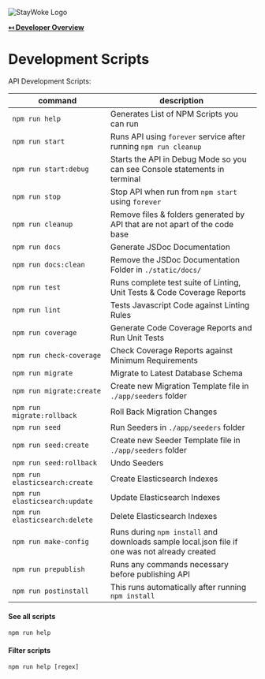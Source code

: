 ![StayWoke Logo](https://staywoke-github.s3.us-east-1.amazonaws.com/common/logo.png "StayWoke Logo")

**[↤ Developer Overview](../README.md)**

Development Scripts
===

API Development Scripts:

| command                        | description                                                                                         |
|--------------------------------|-----------------------------------------------------------------------------------------------------|
| `npm run help`                 | Generates List of NPM Scripts you can run                                                           |
| `npm run start`                | Runs API using `forever` service after running `npm run cleanup`                                    |
| `npm run start:debug`          | Starts the API in Debug Mode so you can see Console statements in terminal                          |
| `npm run stop`                 | Stop API when run from `npm start` using `forever`                                                  |
| `npm run cleanup`              | Remove files & folders generated by API that are not apart of the code base                         |
| `npm run docs`                 | Generate JSDoc Documentation                                                                        |
| `npm run docs:clean`           | Remove the JSDoc Documentation Folder in `./static/docs/`                                           |
| `npm run test`                 | Runs complete test suite of Linting, Unit Tests & Code Coverage Reports                             |
| `npm run lint`                 | Tests Javascript Code against Linting Rules                                                         |
| `npm run coverage`             | Generate Code Coverage Reports and Run Unit Tests                                                   |
| `npm run check-coverage`       | Check Coverage Reports against Minimum Requirements                                                 |
| `npm run migrate`              | Migrate to Latest Database Schema                                                                   |
| `npm run migrate:create  `     | Create new Migration Template file in `./app/seeders` folder                                        |
| `npm run migrate:rollback`     | Roll Back Migration Changes                                                                         |
| `npm run seed`                 | Run Seeders in `./app/seeders` folder                                                               |
| `npm run seed:create`          | Create new Seeder Template file in `./app/seeders` folder                                           |
| `npm run seed:rollback`        | Undo Seeders                                                                                        |
| `npm run elasticsearch:create` | Create Elasticsearch Indexes                                                                        |
| `npm run elasticsearch:update` | Update Elasticsearch Indexes                                                                        |
| `npm run elasticsearch:delete` | Delete Elasticsearch Indexes                                                                        |
| `npm run make-config`          | Runs during `npm install` and downloads sample local.json file if one was not already created       |
| `npm run prepublish`           | Runs any commands necessary before publishing API                                                   |
| `npm run postinstall`          | This runs automatically after running `npm install`                                                 |


#### See all scripts

```
npm run help
```


#### Filter scripts

```
npm run help [regex]
```